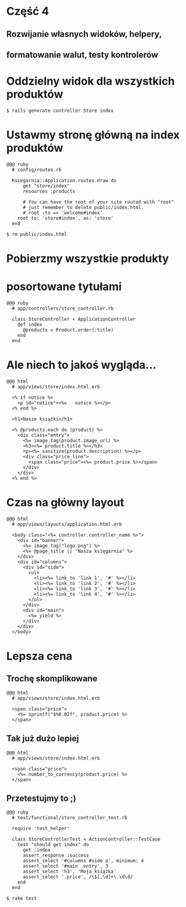 <!SLIDE title-slide transition=fade>

# Część 4 #

<!SLIDE transition=fade>

## Rozwijanie własnych widoków, helpery, ##
## formatowanie walut, testy kontrolerów ##

<!SLIDE commandline incremental transition=fade>

# Oddzielny widok dla wszystkich produktów #
    $ rails generate controller Store index

<!SLIDE small transition=fade>

# Ustawmy stronę główną na index produktów #
    @@@ ruby
      # config/routes.rb

      Ksiegarnia::Application.routes.draw do 
          get "store/index"
          resources :products
          
          # You can have the root of your site routed with "root"
          # just remember to delete public/index.html.
          # root :to => 'welcome#index'
        root to: 'store#index', as: 'store'
      end

    $ rm public/index.html

<!SLIDE transition=fade>

# Pobierzmy wszystkie produkty #
# posortowane tytułami #

<!SLIDE small transition=fade>

    @@@ ruby
      # app/controllers/store_controller.rb

      class StoreController < ApplicationController
        def index
          @products = Product.order(:title)
        end
      end

<!SLIDE transition=fade>

# Ale niech to jakoś wygląda... #

<!SLIDE smaller transition=fade>

    @@@ html
      # app/views/store/index.html.erb

      <% if notice %>
        <p id="notice"><%=   notice %></p>
      <% end %>

      <h1>Nasze książki</h1>

      <% @products.each do |product| %>
        <div class="entry">
          <%= image_tag(product.image_url) %>
          <h3><%= product.title %></h3>
          <p><%= sanitize(product.description) %></p>
          <div class="price_line">
            <span class="price"><%= product.price %></span>
          </div>
        </div>
      <% end %>

<!SLIDE smaller transition=fade>

# Czas na główny layout #

<!SLIDE smaller transition=fade>

    @@@ html
      # app/views/layouts/application.html.erb

      <body class="<%= controller.controller_name %>">
        <div id="banner">
          <%= image_tag("logo.png") %>
          <%= @page_title || "Nasza księgarnia" %>
        </div>
        <div id="columns">
          <div id="side">
            <ul>
              <li><%= link_to 'link 1', '#' %></li>
              <li><%= link_to 'link 2', '#' %></li>
              <li><%= link_to 'link 3', '#' %></li>
              <li><%= link_to 'link 4', '#' %></li>
            </ul>
          </div>
          <div id="main">
            <%= yield %>
          </div>
        </div>
      </body>

<!SLIDE smaller transition=fade>

# Lepsza cena #

<!SLIDE smaller transition=fade>

## Trochę skomplikowane ##
    @@@ html
      # app/views/store/index.html.erb

      <span class="price">
        <%= sprintf("$%0.02f", product.price) %>
      </span>

<!SLIDE smaller transition=fade>

## Tak już dużo lepiej ##
    @@@ html
      # app/views/store/index.html.erb

      <span class="price">
        <%= number_to_currency(product.price) %>
      </span>

<!SLIDE smaller transition=fade>

## Przetestujmy to ;) ##

    @@@ ruby
      # test/functional/store_controller_test.rb

      require 'test_helper'

      class StoreControllerTest < ActionController::TestCase
        test "should get index" do
          get :index
          assert_response :success
          assert_select '#columns #side a', minimum: 4
          assert_select '#main .entry', 3
          assert_select 'h3', 'Moja książka'
          assert_select '.price', /\$[,\d]+\.\d\d/
        end
      end

    $ rake test